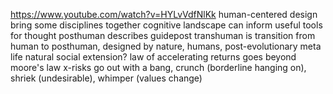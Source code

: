 ---
---

https://www.youtube.com/watch?v=HYLvVdfNlKk
human-centered design bring some disciplines together
cognitive landscape can inform useful tools for thought
posthuman describes guidepost
transhuman is transition from human to posthuman, designed by nature, humans, post-evolutionary
meta life natural social extension?
law of accelerating returns goes beyond moore's law
x-risks go out with a bang, crunch (borderline hanging on), shriek (undesirable), whimper (values change)